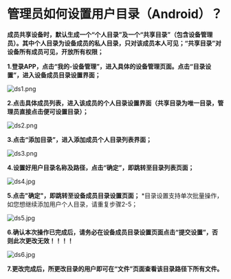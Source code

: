 # 管理员如何设置用户目录（Android）？
**成员共享设备时，默认生成一个“个人目录”及一个“共享目录”（包含设备管理员）。其中个人目录为设备成员的私人目录，只对该成员本人可见；“共享目录”对设备所有成员可见，开放所有权限；**

**1.登录APP，点击“我的-设备管理”，进入具体的设备管理页面。点击“目录设置”，进入设备成员目录设置界面；**

![ds1.png](./DirectorySettings/ds1.png)

**2.点击具体成员列表，进入该成员的个人目录设置界面（共享目录为唯一目录，管理员直接点击便可设置目录）；**

![ds2.png](./DirectorySettings/ds2.png)

**3.点击“添加目录”，进入添加成员个人目录列表界面；**

![ds3.png](./DirectorySettings/ds3.png)

**4.设置好用户目录名称及路径，点击“确定”，即跳转至目录列表页面；**

![ds4.jpg](./DirectorySettings/ds4.jpg)

**5.点击"确定"，即跳转至设备成员目录设置页面；**
*目录设置支持单次批量操作，如您想继续添加用户个人目录，请重复步骤2-5；

![ds5.jpg](./DirectorySettings/ds5.jpg)

**6.确认本次操作已完成后，请务必在设备成员目录设置页面点击“提交设置”，否则此次更改无效！！！！**

![ds6.jpg](./DirectorySettings/ds6.jpg)

**7.更改完成后，所更改目录的用户即可在“文件”页面查看该目录路径下所有文件。**